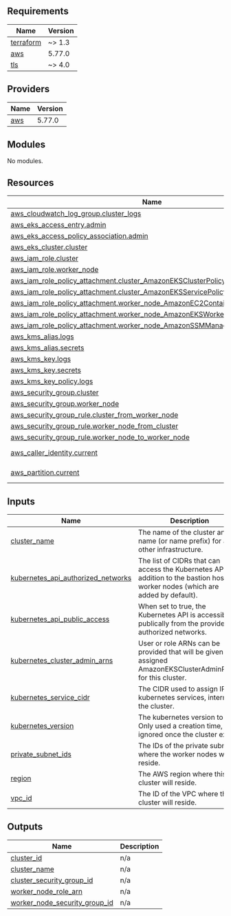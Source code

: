 <!-- BEGIN_TF_DOCS -->
## Requirements

| Name | Version |
|------|---------|
| <a name="requirement_terraform"></a> [terraform](#requirement\_terraform) | ~> 1.3 |
| <a name="requirement_aws"></a> [aws](#requirement\_aws) | 5.77.0 |
| <a name="requirement_tls"></a> [tls](#requirement\_tls) | ~> 4.0 |

## Providers

| Name | Version |
|------|---------|
| <a name="provider_aws"></a> [aws](#provider\_aws) | 5.77.0 |

## Modules

No modules.

## Resources

| Name | Type |
|------|------|
| [aws_cloudwatch_log_group.cluster_logs](https://registry.terraform.io/providers/hashicorp/aws/5.77.0/docs/resources/cloudwatch_log_group) | resource |
| [aws_eks_access_entry.admin](https://registry.terraform.io/providers/hashicorp/aws/5.77.0/docs/resources/eks_access_entry) | resource |
| [aws_eks_access_policy_association.admin](https://registry.terraform.io/providers/hashicorp/aws/5.77.0/docs/resources/eks_access_policy_association) | resource |
| [aws_eks_cluster.cluster](https://registry.terraform.io/providers/hashicorp/aws/5.77.0/docs/resources/eks_cluster) | resource |
| [aws_iam_role.cluster](https://registry.terraform.io/providers/hashicorp/aws/5.77.0/docs/resources/iam_role) | resource |
| [aws_iam_role.worker_node](https://registry.terraform.io/providers/hashicorp/aws/5.77.0/docs/resources/iam_role) | resource |
| [aws_iam_role_policy_attachment.cluster_AmazonEKSClusterPolicy](https://registry.terraform.io/providers/hashicorp/aws/5.77.0/docs/resources/iam_role_policy_attachment) | resource |
| [aws_iam_role_policy_attachment.cluster_AmazonEKSServicePolicy](https://registry.terraform.io/providers/hashicorp/aws/5.77.0/docs/resources/iam_role_policy_attachment) | resource |
| [aws_iam_role_policy_attachment.worker_node_AmazonEC2ContainerRegistryReadOnly](https://registry.terraform.io/providers/hashicorp/aws/5.77.0/docs/resources/iam_role_policy_attachment) | resource |
| [aws_iam_role_policy_attachment.worker_node_AmazonEKSWorkerNodePolicy](https://registry.terraform.io/providers/hashicorp/aws/5.77.0/docs/resources/iam_role_policy_attachment) | resource |
| [aws_iam_role_policy_attachment.worker_node_AmazonSSMManagedInstanceCore](https://registry.terraform.io/providers/hashicorp/aws/5.77.0/docs/resources/iam_role_policy_attachment) | resource |
| [aws_kms_alias.logs](https://registry.terraform.io/providers/hashicorp/aws/5.77.0/docs/resources/kms_alias) | resource |
| [aws_kms_alias.secrets](https://registry.terraform.io/providers/hashicorp/aws/5.77.0/docs/resources/kms_alias) | resource |
| [aws_kms_key.logs](https://registry.terraform.io/providers/hashicorp/aws/5.77.0/docs/resources/kms_key) | resource |
| [aws_kms_key.secrets](https://registry.terraform.io/providers/hashicorp/aws/5.77.0/docs/resources/kms_key) | resource |
| [aws_kms_key_policy.logs](https://registry.terraform.io/providers/hashicorp/aws/5.77.0/docs/resources/kms_key_policy) | resource |
| [aws_security_group.cluster](https://registry.terraform.io/providers/hashicorp/aws/5.77.0/docs/resources/security_group) | resource |
| [aws_security_group.worker_node](https://registry.terraform.io/providers/hashicorp/aws/5.77.0/docs/resources/security_group) | resource |
| [aws_security_group_rule.cluster_from_worker_node](https://registry.terraform.io/providers/hashicorp/aws/5.77.0/docs/resources/security_group_rule) | resource |
| [aws_security_group_rule.worker_node_from_cluster](https://registry.terraform.io/providers/hashicorp/aws/5.77.0/docs/resources/security_group_rule) | resource |
| [aws_security_group_rule.worker_node_to_worker_node](https://registry.terraform.io/providers/hashicorp/aws/5.77.0/docs/resources/security_group_rule) | resource |
| [aws_caller_identity.current](https://registry.terraform.io/providers/hashicorp/aws/5.77.0/docs/data-sources/caller_identity) | data source |
| [aws_partition.current](https://registry.terraform.io/providers/hashicorp/aws/5.77.0/docs/data-sources/partition) | data source |

## Inputs

| Name | Description | Type | Default | Required |
|------|-------------|------|---------|:--------:|
| <a name="input_cluster_name"></a> [cluster\_name](#input\_cluster\_name) | The name of the cluster and name (or name prefix) for all other infrastructure. | `string` | n/a | yes |
| <a name="input_kubernetes_api_authorized_networks"></a> [kubernetes\_api\_authorized\_networks](#input\_kubernetes\_api\_authorized\_networks) | The list of CIDRs that can access the Kubernetes API, in addition to the bastion host and worker nodes (which are added by default). | `list(string)` | `[]` | no |
| <a name="input_kubernetes_api_public_access"></a> [kubernetes\_api\_public\_access](#input\_kubernetes\_api\_public\_access) | When set to true, the Kubernetes API is accessible publically from the provided authorized networks. | `bool` | `false` | no |
| <a name="input_kubernetes_cluster_admin_arns"></a> [kubernetes\_cluster\_admin\_arns](#input\_kubernetes\_cluster\_admin\_arns) | User or role ARNs can be provided that will be given assigned AmazonEKSClusterAdminPolicy for this cluster. | `list(string)` | `[]` | no |
| <a name="input_kubernetes_service_cidr"></a> [kubernetes\_service\_cidr](#input\_kubernetes\_service\_cidr) | The CIDR used to assign IPs to kubernetes services, internal to the cluster. | `string` | `null` | no |
| <a name="input_kubernetes_version"></a> [kubernetes\_version](#input\_kubernetes\_version) | The kubernetes version to use. Only used a creation time, ignored once the cluster exists. | `string` | n/a | yes |
| <a name="input_private_subnet_ids"></a> [private\_subnet\_ids](#input\_private\_subnet\_ids) | The IDs of the private subnets where the worker nodes will reside. | `list(string)` | n/a | yes |
| <a name="input_region"></a> [region](#input\_region) | The AWS region where this cluster will reside. | `string` | n/a | yes |
| <a name="input_vpc_id"></a> [vpc\_id](#input\_vpc\_id) | The ID of the VPC where the cluster will reside. | `string` | n/a | yes |

## Outputs

| Name | Description |
|------|-------------|
| <a name="output_cluster_id"></a> [cluster\_id](#output\_cluster\_id) | n/a |
| <a name="output_cluster_name"></a> [cluster\_name](#output\_cluster\_name) | n/a |
| <a name="output_cluster_security_group_id"></a> [cluster\_security\_group\_id](#output\_cluster\_security\_group\_id) | n/a |
| <a name="output_worker_node_role_arn"></a> [worker\_node\_role\_arn](#output\_worker\_node\_role\_arn) | n/a |
| <a name="output_worker_node_security_group_id"></a> [worker\_node\_security\_group\_id](#output\_worker\_node\_security\_group\_id) | n/a |
<!-- END_TF_DOCS -->